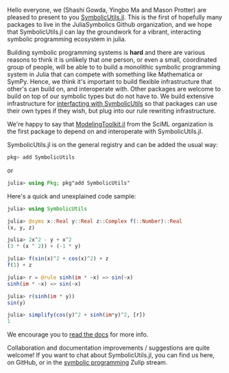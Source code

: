 
Hello everyone, we (Shashi Gowda, Yingbo Ma and Mason Protter) are pleased to present to you [SymbolicUtils.jl](https://github.com/JuliaSymbolics/SymbolicUtils.jl). This is the first of hopefully many packages to live in the JuliaSymbolics Github organization, and we hope that SymbolicUtils.jl can lay the groundwork for a vibrant, interacting symbolic programming ecosystem in julia.

Building symbolic programming systems is **hard** and there are various reasons to think it is unlikely that one person, or even a small, coordinated group of people, will be able to to build a monolithic symbolic programming system in Julia that can compete with something like Mathematica or SymPy. Hence, we think it's important to build flexible infrastructure that other's can build on, and interoperate with. Other packages are welcome to build on top of our symbolic types but do not have to. We build extensive infrastructure for [interfacting with SymbolicUtils](https://juliasymbolics.github.io/SymbolicUtils.jl/interface/) so that packages can use their own types if they wish, but plug into our rule rewriting infrastructure.
 
We're happy to say that [ModelingToolkit.jl](https://github.com/SciML/ModelingToolkit.jl) from the SciML organization is the first package to depend on and interoperate with SymbolicUtils.jl.

SymbolicUtils.jl is on the general registry and can be added the usual way:
```julia
pkg> add SymbolicUtils
```
or
```julia
julia> using Pkg; pkg"add SymbolicUtils"
```

Here's a quick and unexplained code sample:
```julia
julia> using SymbolicUtils

julia> @syms x::Real y::Real z::Complex f(::Number)::Real
(x, y, z)

julia> 2x^2 - y + x^2
(3 * (x ^ 2)) + (-1 * y)

julia> f(sin(x)^2 + cos(x)^2) + z
f(1) + z

julia> r = @rule sinh(im * ~x) => sin(~x)
sinh(im * ~x) => sin(~x)

julia> r(sinh(im * y))
sin(y)

julia> simplify(cos(y)^2 + sinh(im*y)^2, [r])
1
```
We encourage you to [read the docs](https://juliasymbolics.github.io/SymbolicUtils.jl/) for more info.

Collaboration and documentation improvements / suggestions are quite welcome! If you want to chat about SymbolicUtils.jl, you can find us here, on GitHub, or in the [symbolic programming](https://julialang.zulipchat.com/#narrow/stream/236639-symbolic-programming) Zulip stream.
